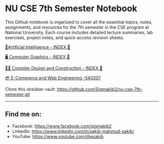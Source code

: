 # NU CSE 7th Semester Notebook

This Github notebook is organized to cover all the essential topics, notes, assignments, and resources for the 7th semester in the CSE program at National University. Each course includes detailed lecture summaries, lab exercises, project notes, and quick-access revision sheets.

[🤖Artificial Intelligence - INDEX 📓](https://github.com/Sigmakib2/nu-cse-7th-semester/blob/main/%F0%9F%A4%96%20Artificial%20Intelligence%20-540201/01%20INDEX%20%F0%9F%93%93.md)

[🖥 Computer Graphics - INDEX 📓](https://github.com/Sigmakib2/nu-cse-7th-semester/blob/main/%F0%9F%96%A5%20Computer%20Graphics%20-540205/01%20INDEX%20%F0%9F%93%93.md)

[👩‍💻 Compiler Design and Construction - INDEX 📓](https://github.com/Sigmakib2/nu-cse-7th-semester/blob/main/%F0%9F%91%A9%E2%80%8D%F0%9F%92%BB%20Compiler%20Design%20and%20Construction%20-540203/01%20INDEX%20%F0%9F%93%93.md)

[💳 E-Commerce and Web Engineering -540207](https://github.com/Sigmakib2/nu-cse-7th-semester/tree/main/%F0%9F%92%B3%20E-Commerce%20and%20Web%20Engineering%20-540207)


Clone this obsidian vault: https://github.com/Sigmakib2/nu-cse-7th-semester.git

---
## Find me on:

- Facebook: https://www.facebook.com/sigmakib2
- LinkedIn: https://www.linkedin.com/in/sakib-mahmud-sakib/
- YouTube: https://www.youtube.com/@esakib